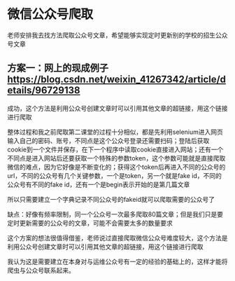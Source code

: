 # 微信公众号爬取
老师安排我去找方法爬取公众号文章，希望能够实现定时更新别的学校的招生公众号文章
## 方案一：网上的现成例子<https://blog.csdn.net/weixin_41267342/article/details/96729138>
成功，这个方法是利用公众号创建文章时可以引用其他文章的超链接，用这个链接进行爬取

整体过程和我之前爬取第二课堂的过程十分相似，都是先利用selenium进入网页输入自己的密码、账号，不同点是这个公众号登录还需要扫码；登陆后获取cookie到一个文件并保存，在下一个程序中读取cookie直接进入网站；还有一个不同点是进入网站后还要获取一个特殊的参数token，这个参数可能就是直接爬取微信的难点，因为它好像是不断变化的；获得这个token后再进入不同的公众号的url，不同的公众号有几个关键参数，一个是token，另一个就是fake id，不同的公众号有不同的fake id，还有一个是begin表示开始的是第几篇文章

所以只需要建立一个字典记录不同公众号的fakeid就可以爬取需要的公众号了

缺点：好像有频率限制，同一个公众号一次最多爬取80篇文章；但是我们只是要定时更新需要的公众号的文章，可能不会需要太多的数量要求

这个方案的想法很值得借鉴，老师说过直接爬取微信公众号难度较大，这个方法是利用公众号创建文章时可以引用其他文章的超链接，用这个链接进行爬取

我认为这是需要建立在本身对与运维公众号有一定的经验的基础上的，这样才能将爬虫与公众号联系起来。
